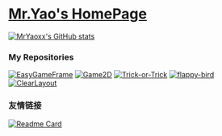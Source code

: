 # [Mr.Yao's HomePage](https://mryaoxx.github.io)

[![MrYaoxx's GitHub stats](https://github-readme-stats.vercel.app/api?username=mryaoxx)](https://mryaoxx.github.io)




### My Repositories
[![EasyGameFrame](https://github-readme-stats.vercel.app/api/pin/?username=mryaoxx&repo=EasyGameFrame)](https://github.com/mryaoxx/EasyGameFrame)
[![Game2D](https://github-readme-stats.vercel.app/api/pin/?username=mryaoxx&repo=Game2D)](https://github.com/mryaoxx/Game2D)
[![Trick-or-Trick](https://github-readme-stats.vercel.app/api/pin/?username=mryaoxx&repo=Trick-or-Trick)](https://github.com/mryaoxx/Trick-or-Trick)
[![flappy-bird](https://github-readme-stats.vercel.app/api/pin/?username=mryaoxx&repo=flappy-bird)](https://github.com/mryaoxx/flappy-bird)
[![ClearLayout](https://github-readme-stats.vercel.app/api/pin/?username=mryaoxx&repo=ClearLayout)](https://github.com/mryaoxx/ClearLayout)

### 友情链接
[![Readme Card](https://github-readme-stats.vercel.app/api/pin/?username=anuraghazra&repo=github-readme-stats)](https://github.com/anuraghazra/github-readme-stats)
